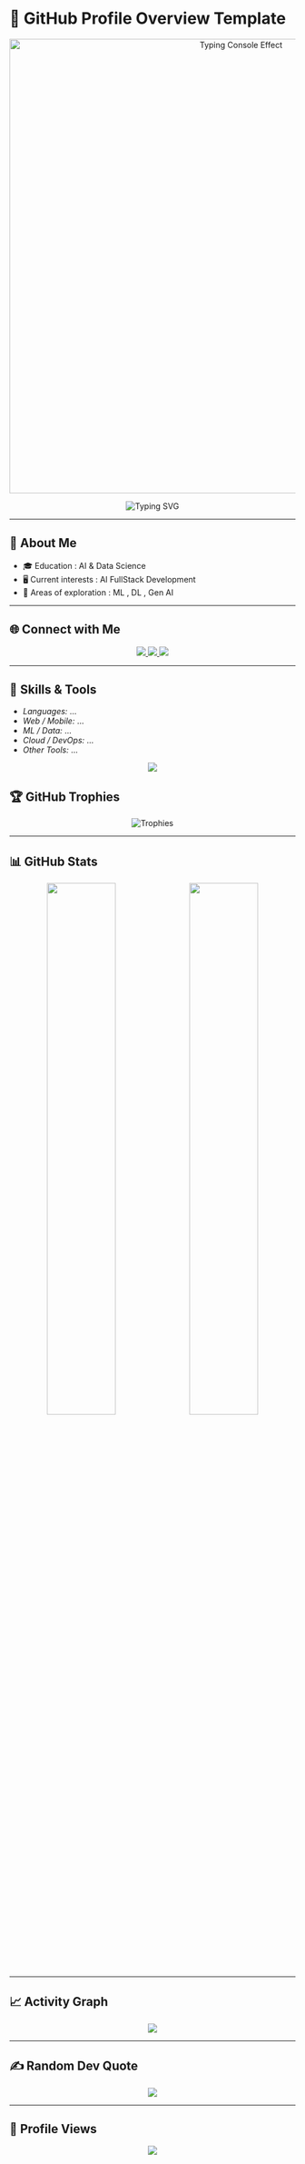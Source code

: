 # 🌟 GitHub Profile Overview Template

<p align="center">
  <img src="assets/typing_transparent.gif" width="800" alt="Typing Console Effect">
</p>

<!-- Typing Header -->
<p align="center">
  <img src="https://readme-typing-svg.herokuapp.com?font=JetBrains+Mono&size=28&duration=3000&pause=1000&color=3ABEFF&center=true&vCenter=true&width=1000&lines=THIYANESH+|+SOFTWARE+DEVELOPER;Skills+|+Learning;Projects+|+Open+Source;Future+Goals+|+Innovator" alt="Typing SVG"/>
</p>

---

## 🚀 About Me
- 🎓 Education : AI & Data Science
- 🖥️ Current interests : AI FullStack Development
- 🤖 Areas of exploration : ML , DL  , Gen AI 


---

## 🌐 Connect with Me
<p align="center">
  <a href="https://www.linkedin.com/in/thiyanesh-d-6a7637331/">
    <img src="https://img.shields.io/badge/LinkedIn-Connect-1f6feb?logo=linkedin&style=for-the-badge"/>
  </a>
  <a href="mailto: thiyanesh7777l@egmail.com">
    <img src="https://img.shields.io/badge/Email-Contact-42f56c?style=for-the-badge&logo=gmail"/>
  </a>
  <a href="hhttps://huggingface.co/Thiyanesh07" target="_blank">
    <img src="https://img.shields.io/badge/HuggingFace-Profile-00bfff?style=for-the-badge&logo=huggingface"/>
  </a>
</p>

---

## 🧰 Skills & Tools
- *Languages:* …  
- *Web / Mobile:* …  
- *ML / Data:* …  
- *Cloud / DevOps:* …  
- *Other Tools:* …  

<p align="center">
  <img src="https://skillicons.dev/icons?i=python,java,js,html,css,git,github,vscode,aws&theme=dark&perline=6"/>
</p>



## 🏆 GitHub Trophies
<p align="center">
  <img src="https://github-profile-trophy.vercel.app/?username=your-github&theme=matrix&no-frame=true&row=1&column=6" alt="Trophies"/>
</p>

---

## 📊 GitHub Stats
<p align="center">
  <img src="https://github-readme-stats.vercel.app/api?username=your-github&show_icons=true&theme=radical&title_color=42f56c&icon_color=00bfff&text_color=9f9f9f&bg_color=0d1117" width="49%"/>
  <img src="https://github-readme-stats.vercel.app/api/top-langs/?username=your-github&layout=compact&theme=radical&title_color=42f56c&text_color=9f9f9f&bg_color=0d1117" width="49%"/>
</p>

---

## 📈 Activity Graph
<p align="center">
  <img src="https://github-readme-activity-graph.vercel.app/graph?username=your-github&bg_color=0d1117&color=42f56c&line=00bfff&point=42f56c&area=true&hide_border=true"/>
</p>

---

## ✍ Random Dev Quote
<p align="center">
  <img src="https://quotes-github-readme.vercel.app/api?type=horizontal&theme=radical&text_color=42f56c"/>
</p>

---

## 👀 Profile Views
<p align="center">
  <img src="https://komarev.com/ghpvc/?username=your-github&label=Profile%20Views&color=42f56c&style=flat"/>
</p>

